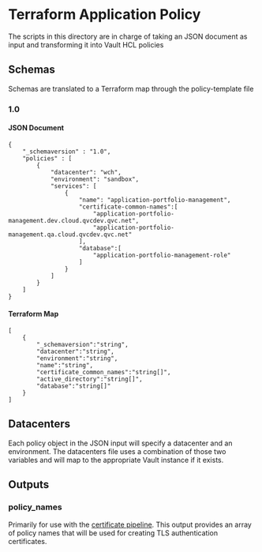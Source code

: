 # Terraform Application Policy

The scripts in this directory are in charge of taking an JSON document as input and transforming it into Vault HCL policies

## Schemas

Schemas are translated to a Terraform map through the policy-template file

### 1.0
#### JSON Document

    {
        "_schemaversion" : "1.0",
        "policies" : [
            {
                "datacenter": "wch",
                "environment": "sandbox",
                "services": [
                    {
                        "name": "application-portfolio-management",
                        "certificate-common-names":[
                            "application-portfolio-management.dev.cloud.qvcdev.qvc.net",
                            "application-portfolio-management.qa.cloud.qvcdev.qvc.net"
                        ],
                        "database":[
                            "application-portfolio-management-role"
                        ]
                    }
                ]
            }
        ]
    }

#### Terraform Map
    [
        {
            "_schemaversion":"string",
            "datacenter":"string",
            "environment":"string",
            "name":"string",
            "certificate_common_names":"string[]",
            "active_directory":"string[]",
            "database":"string[]"
        }
    ]

## Datacenters
Each policy object in the JSON input will specify a datacenter and an environment. The datacenters file uses a combination of those two variables and will map to the appropriate Vault instance if it exists. 

## Outputs

### policy_names
Primarily for use with the [certificate pipeline](https://stash.qvcdev.qvc.net/projects/VC/repos/vault-certificate-pipeline/browse). This output provides an array of policy names that will be used for creating TLS authentication certificates.
